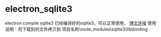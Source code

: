 # electron_sqlite3
electron compile sqlite3
已经编译好的sqlite3，可以正常使用，
[博文连接](https://www.cnblogs.com/DonaHero/p/9809325.html)
使用说明：将下载到的文件拷贝到 项目名称\node_modules\sqlite3\lib\binding
